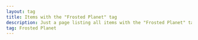 ```yaml
---
layout: tag
title: Items with the "Frosted Planet" tag
description: Just a page listing all items with the "Frosted Planet" tag
tag: Frosted Planet
---
```

